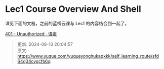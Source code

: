 # Lec1 Course Overview And Shell

详见下面的文档，之前的蓝桥云课与 Lec1 的内容结合到一起了。

[401 - Unauthorized · 语雀](https://www.yuque.com/yuqueyonghukaqxkk/sfeucn/homvi219ybb1lnqm)



> 更新: 2024-09-13 20:04:57  
> 原文: <https://www.yuque.com/yuqueyonghukaqxkk/self_learning_route/sfd64g34cvgcfb6q>